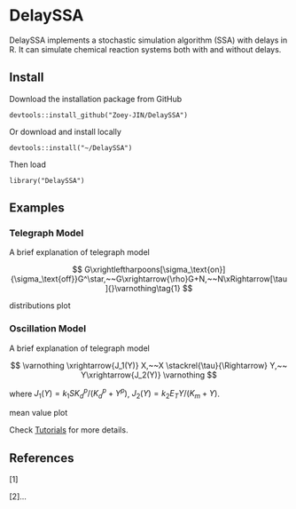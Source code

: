 # DelaySSA

DelaySSA implements a stochastic simulation algorithm (SSA) with delays in R. It can simulate chemical reaction systems both with and without delays.


## Install
Download the installation package from GitHub
```
devtools::install_github("Zoey-JIN/DelaySSA")
```
Or download and install locally
```
devtools::install("~/DelaySSA")
```
Then load
```
library("DelaySSA")
```
## Examples

### Telegraph Model

A brief explanation of telegraph model

$$
G\xrightleftharpoons[\sigma_\text{on}]{\sigma_\text{off}}G^\star,~~G\xrightarrow{\rho}G+N,~~N\xRightarrow[\tau]{}\varnothing\tag{1}
$$

distributions plot

### Oscillation Model

A brief explanation of telegraph model

$$
\varnothing \xrightarrow{J_1(Y)} X,~~X \stackrel{\tau}{\Rightarrow} Y,~~ Y\xrightarrow{J_2(Y)} \varnothing
$$

where $J_1(Y)=k_1S K^p_d/(K^p_d+Y^p)$, $J_2(Y)=k_2E_T Y/(K_m+Y)$.

mean value plot

Check [Tutorials](https://github.com/Zoey-JIN/DelaySSA/blob/main/Tutorials.md) for more details.
## References
[1]

[2]...
